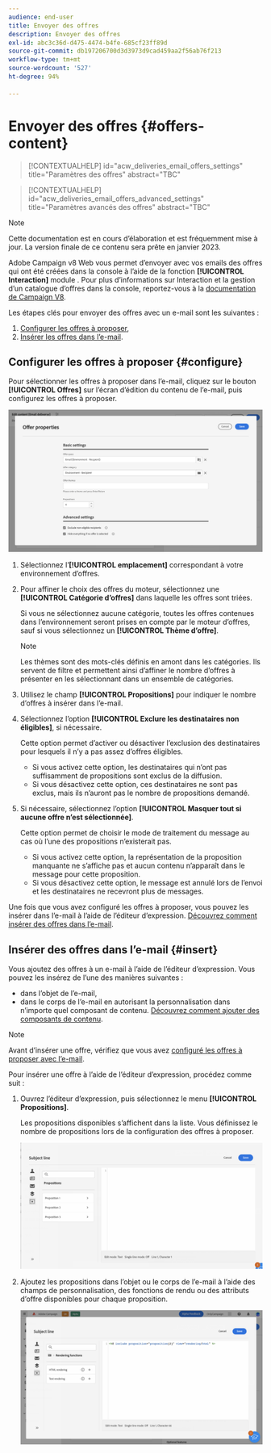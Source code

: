 ```yaml
---
audience: end-user
title: Envoyer des offres
description: Envoyer des offres
exl-id: abc3c36d-d475-4474-b4fe-685cf23ff89d
source-git-commit: db197206700d3d3973d9cad459aa2f56ab76f213
workflow-type: tm+mt
source-wordcount: '527'
ht-degree: 94%

---
```


# Envoyer des offres {#offers-content}

>[!CONTEXTUALHELP]
>id="acw_deliveries_email_offers_settings"
>title="Paramètres des offres"
>abstract="TBC"

>[!CONTEXTUALHELP]
>id="acw_deliveries_email_offers_advanced_settings"
>title="Paramètres avancés des offres"
>abstract="TBC"

>[!NOTE]
>
>Cette documentation est en cours d’élaboration et est fréquemment mise à jour. La version finale de ce contenu sera prête en janvier 2023.

Adobe Campaign v8 Web vous permet d’envoyer avec vos emails des offres qui ont été créées dans la console à l’aide de la fonction **[!UICONTROL Interaction]** module . Pour plus d’informations sur Interaction et la gestion d’un catalogue d’offres dans la console, reportez-vous à la [documentation de Campaign V8](https://experienceleague.adobe.com/docs/campaign/campaign-v8/offers/interaction.html).

Les étapes clés pour envoyer des offres avec un e-mail sont les suivantes :

1. [Configurer les offres à proposer](#configure),
1. [Insérer les offres dans l’e-mail](#insert).

## Configurer les offres à proposer {#configure}

Pour sélectionner les offres à proposer dans l’e-mail, cliquez sur le bouton **[!UICONTROL Offres]** sur l’écran d’édition du contenu de l’e-mail, puis configurez les offres à proposer.

![](assets/create-content-offers.png)

1. Sélectionnez l’**[!UICONTROL emplacement]** correspondant à votre environnement d’offres.

1. Pour affiner le choix des offres du moteur, sélectionnez une **[!UICONTROL Catégorie d’offres]** dans laquelle les offres sont triées.

   Si vous ne sélectionnez aucune catégorie, toutes les offres contenues dans l’environnement seront prises en compte par le moteur d’offres, sauf si vous sélectionnez un **[!UICONTROL Thème d’offre]**.

   >[!NOTE]
   >
   >Les thèmes sont des mots-clés définis en amont dans les catégories. Ils servent de filtre et permettent ainsi d’affiner le nombre d’offres à présenter en les sélectionnant dans un ensemble de catégories.

1. Utilisez le champ **[!UICONTROL Propositions]** pour indiquer le nombre d’offres à insérer dans l’e-mail.

1. Sélectionnez l’option **[!UICONTROL Exclure les destinataires non éligibles]**, si nécessaire.

   Cette option permet d’activer ou désactiver l’exclusion des destinataires pour lesquels il n’y a pas assez d’offres éligibles.

   * Si vous activez cette option, les destinataires qui n’ont pas suffisamment de propositions sont exclus de la diffusion.
   * Si vous désactivez cette option, ces destinataires ne sont pas exclus, mais ils n’auront pas le nombre de propositions demandé.

1. Si nécessaire, sélectionnez l’option **[!UICONTROL Masquer tout si aucune offre n’est sélectionnée]**.

   Cette option permet de choisir le mode de traitement du message au cas où l’une des propositions n’existerait pas.

   * Si vous activez cette option, la représentation de la proposition manquante ne s’affiche pas et aucun contenu n’apparaît dans le message pour cette proposition.
   * Si vous désactivez cette option, le message est annulé lors de l’envoi et les destinataires ne recevront plus de messages.

Une fois que vous avez configuré les offres à proposer, vous pouvez les insérer dans l’e-mail à l’aide de l’éditeur d’expression. [Découvrez comment insérer des offres dans l’e-mail](#insert).

## Insérer des offres dans l’e-mail {#insert}

Vous ajoutez des offres à un e-mail à l’aide de l’éditeur d’expression. Vous pouvez les insérez de l’une des manières suivantes :

* dans l’objet de l’e-mail,
* dans le corps de l’e-mail en autorisant la personnalisation dans n’importe quel composant de contenu. [Découvrez comment ajouter des composants de contenu](content-components.md).

>[!NOTE]
>
>Avant d’insérer une offre, vérifiez que vous avez [configuré les offres à proposer avec l’e-mail](#configure).

Pour insérer une offre à l’aide de l’éditeur d’expression, procédez comme suit :

1. Ouvrez l’éditeur d’expression, puis sélectionnez le menu **[!UICONTROL Propositions]**.

   Les propositions disponibles s’affichent dans la liste. Vous définissez le nombre de propositions lors de la configuration des offres à proposer.

   ![](assets/offer-insertion.png)

1. Ajoutez les propositions dans l’objet ou le corps de l’e-mail à l’aide des champs de personnalisation, des fonctions de rendu ou des attributs d’offre disponibles pour chaque proposition.

   ![](assets/offer-inserted.png)
